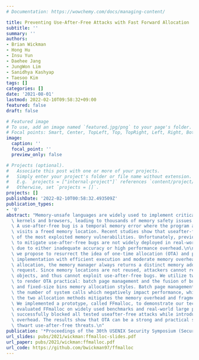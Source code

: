 ```yaml
---
# Documentation: https://wowchemy.com/docs/managing-content/

title: Preventing Use-After-Free Attacks with Fast Forward Allocation
subtitle: ''
summary: ''
authors:
- Brian Wickman
- Hong Hu
- Insu Yun
- Daehee Jang
- JungWon Lim
- Sanidhya Kashyap
- Taesoo Kim
tags: []
categories: []
date: '2021-08-01'
lastmod: 2022-02-10T09:58:32+09:00
featured: false
draft: false

# Featured image
# To use, add an image named `featured.jpg/png` to your page's folder.
# Focal points: Smart, Center, TopLeft, Top, TopRight, Left, Right, BottomLeft, Bottom, BottomRight.
image:
  caption: ''
  focal_point: ''
  preview_only: false

# Projects (optional).
#   Associate this post with one or more of your projects.
#   Simply enter your project's folder or file name without extension.
#   E.g. `projects = ["internal-project"]` references `content/project/deep-learning/index.md`.
#   Otherwise, set `projects = []`.
projects: []
publishDate: '2022-02-10T00:58:32.493509Z'
publication_types:
- '0'
abstract: "Memory-unsafe languages are widely used to implement critical systems like\
  \ kernels and browsers, leading to thousands of memory safety issues every year.\
  \ A use-after-free bug is a temporal memory error where the program accidentally\
  \ visits a freed memory location. Recent studies show that useafter-free is one\
  \ of the most exploited memory vulnerabilities. Unfortunately, previous efforts\
  \ to mitigate use-after-free bugs are not widely deployed in real-world programs\
  \ due to either inadequate accuracy or high performance overhead.\n\nIn this paper,\
  \ we propose to resurrect the idea of one-time allocation (OTA) and provide a practical\
  \ implementation with efficient execution and moderate memory overhead. With onetime\
  \ allocation, the memory manager always returns a distinct memory address for each\
  \ request. Since memory locations are not reused, attackers cannot reclaim freed\
  \ objects, and thus cannot exploit use-after-free bugs. We utilize two techniques\
  \ to render OTA practical: batch page management and the fusion of bump-pointer\
  \ and fixed-size bins memory allocation styles. Batch page management helps reduce\
  \ the number of system calls which negatively impact performance, while blending\
  \ the two allocation methods mitigates the memory overhead and fragmentation issues.\
  \ We implemented a prototype, called FFmalloc, to demonstrate our techniques. We\
  \ evaluated FFmalloc on widely used benchmarks and real-world large programs. FFmalloc\
  \ successfully blocked all tested useafter-free attacks while introducing moderate\
  \ overhead. The results show that OTA can be a strong and practical solution to\
  \ thwart use-after-free threats.\n"
publication: '*Proceedings of the 30th USENIX Security Symposium (Security)*'
url_slides: pubs/2021/wickman:ffmalloc-slides.pdf
url_paper: pubs/2021/wickman:ffmalloc.pdf
url_code: https://github.com/bwickman97/ffmalloc
---
```

